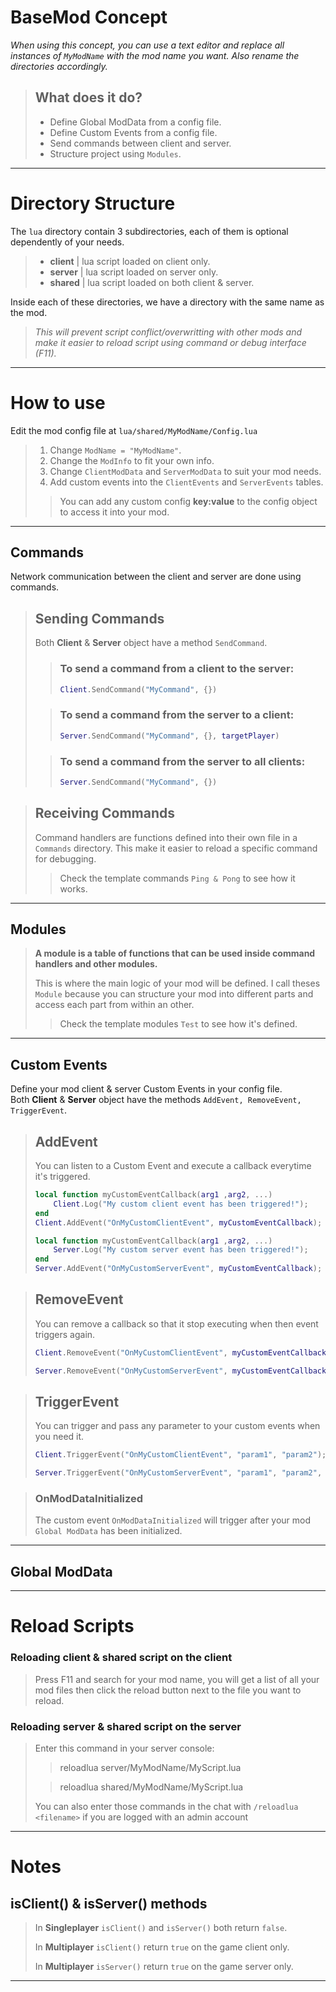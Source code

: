 # BaseMod Concept

*When using this concept, you can use a text editor and replace all instances of `MyModName` with the mod name you want. Also rename the directories accordingly.*

> ## What does it do?
> - Define Global ModData from a config file.
> - Define Custom Events from a config file.
> - Send commands between client and server.
> - Structure project using `Modules`.

---

# **Directory Structure**
The `lua` directory contain 3 subdirectories, each of them is optional dependently of your needs.
> - **client** | lua script loaded on client only.
> - **server** | lua script loaded on server only.
> - **shared** | lua script loaded on both client & server.

Inside each of these directories, we have a directory with the same name as the mod.  
>*This will prevent script conflict/overwritting with other mods and make it easier to reload script using command or debug interface (F11).*

---

# **How to use**

Edit the mod config file at ```lua/shared/MyModName/Config.lua```
> 1) Change `ModName = "MyModName"`.
> 2) Change the `ModInfo` to fit your own info.
> 3) Change `ClientModData` and `ServerModData` to suit your mod needs.
> 4) Add custom events into the `ClientEvents` and `ServerEvents` tables.
> > You can add any custom config **key:value** to the config object to access it into your mod.

---

## Commands

Network communication between the client and server are done using commands.

> ## Sending Commands
> 
> Both **Client** & **Server** object have a method `SendCommand`.
> 
> > ### To send a command from a client to the server:
> > ```lua
> > Client.SendCommand("MyCommand", {})
> > ```
>
> > ### To send a command from the server to a client:
> > ```lua
> > Server.SendCommand("MyCommand", {}, targetPlayer)
> > ```
>
> > ### To send a command from the server to all clients:
> > ```lua
> > Server.SendCommand("MyCommand", {})
> > ```

> ## Receiving Commands
> 
> Command handlers are functions defined into their own file in a `Commands` directory. This make it easier to reload a specific command for debugging.
> > Check the template commands `Ping & Pong` to see how it works. 

---

## Modules

> **A module is a table of functions that can be used inside command handlers and other modules.**
> 
> This is where the main logic of your mod will be defined.
> I call theses `Module` because you can structure your mod into different parts and access each part from within an other.
> > Check the template modules `Test` to see how it's defined.

---

## Custom Events

Define your mod client & server Custom Events in your config file.  
Both **Client** & **Server** object have the methods `AddEvent, RemoveEvent, TriggerEvent`.

> ## AddEvent
> 
> You can listen to a Custom Event and execute a callback everytime it's triggered.
> 
> ```lua
> local function myCustomEventCallback(arg1 ,arg2, ...)
>     Client.Log("My custom client event has been triggered!");
> end
> Client.AddEvent("OnMyCustomClientEvent", myCustomEventCallback);
> ```
> ```lua
> local function myCustomEventCallback(arg1 ,arg2, ...)
>     Server.Log("My custom server event has been triggered!");
> end
> Server.AddEvent("OnMyCustomServerEvent", myCustomEventCallback);
> ```

> ## RemoveEvent
> 
> You can remove a callback so that it stop executing when then event triggers again.
> ```lua
> Client.RemoveEvent("OnMyCustomClientEvent", myCustomEventCallback);
> ```
> ```lua
> Server.RemoveEvent("OnMyCustomServerEvent", myCustomEventCallback);
> ```

> ## TriggerEvent
> 
> You can trigger and pass any parameter to your custom events when you need it.
> ```lua
> Client.TriggerEvent("OnMyCustomClientEvent", "param1", "param2");
> ```
> ```lua
> Server.TriggerEvent("OnMyCustomServerEvent", "param1", "param2", "param3");
> ```

> ### OnModDataInitialized
> The custom event `OnModDataInitialized` will trigger after your mod `Global ModData` has been initialized.

---

## Global ModData



---

# **Reload Scripts**

### Reloading **client** & **shared** script on the client

> Press F11 and search for your mod name, you will get a list of all your mod files then click the reload button next to the file you want to reload.

### Reloading **server** & **shared** script on the server

> Enter this command in your server console:
> > reloadlua server/MyModName/MyScript.lua
>
> > reloadlua shared/MyModName/MyScript.lua
>
> You can also enter those commands in the chat with `/reloadlua <filename>` if you are logged with an admin account

---

# **Notes**

## **isClient()** & **isServer()** methods

> In **Singleplayer** `isClient()` and `isServer()` both return `false`.
>
> In **Multiplayer** `isClient()` return `true` on the game client only.
>
> In **Multiplayer** `isServer()` return `true` on the game server only.

---

